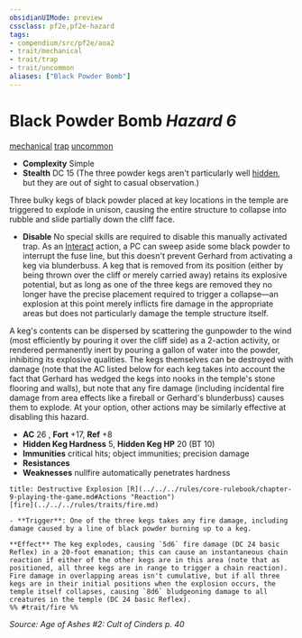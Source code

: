 ```yaml
---
obsidianUIMode: preview
cssclass: pf2e,pf2e-hazard
tags:
- compendium/src/pf2e/aoa2
- trait/mechanical
- trait/trap
- trait/uncommon
aliases: ["Black Powder Bomb"]
---
```

# Black Powder Bomb *Hazard 6*  
[mechanical](../../../Rules/traits/mechanical.md)  [trap](../../../Rules/traits/trap.md)  [uncommon](../../../Rules/traits/uncommon.md)  

- **Complexity** Simple
- **Stealth** DC 15 (The three powder kegs aren't particularly well [hidden](../../../Rules/conditions.md#Hidden), but they are out of sight to casual observation.)  

Three bulky kegs of black powder placed at key locations in the temple are triggered to explode in unison, causing the entire structure to collapse into rubble and slide partially down the cliff face.

- **Disable** No special skills are required to disable this manually activated trap. As an [Interact](../../../Rules/actions/interact.md) action, a PC can sweep aside some black powder to interrupt the fuse line, but this doesn't prevent Gerhard from activating a keg via blunderbuss. A keg that is removed from its position (either by being thrown over the cliff or merely carried away) retains its explosive potential, but as long as one of the three kegs are removed they no longer have the precise placement required to trigger a collapse—an explosion at this point merely inflicts fire damage in the appropriate areas but does not particularly damage the temple structure itself.

A keg's contents can be dispersed by scattering the gunpowder to the wind (most efficiently by pouring it over the cliff side) as a 2-action activity, or rendered permanently inert by pouring a gallon of water into the powder, inhibiting its explosive qualities. The kegs themselves can be destroyed with damage (note that the AC listed below for each keg takes into account the fact that Gerhard has wedged the kegs into nooks in the temple's stone flooring and walls), but note that any fire damage (including incidental fire damage from area effects like a fireball or Gerhard's blunderbuss) causes them to explode. At your option, other actions may be similarly effective at disabling this hazard.  

- **AC** 26 , **Fort** +17, **Ref** +8
- **Hidden Keg Hardness** 5, **Hidden Keg HP** 20 (BT 10)
- **Immunities** critical hits; object immunities; precision damage
- **Resistances** 
- **Weaknesses** nullfire automatically penetrates hardness
     
```ad-embed-ability
title: Destructive Explosion [R](../../../rules/core-rulebook/chapter-9-playing-the-game.md#Actions "Reaction")
[fire](../../../rules/traits/fire.md)  

- **Trigger**: One of the three kegs takes any fire damage, including damage caused by a line of black powder burning up to a keg.

**Effect** The keg explodes, causing `5d6` fire damage (DC 24 basic Reflex) in a 20-foot emanation; this can cause an instantaneous chain reaction if either of the other kegs are in this area (note that as positioned, all three kegs are in range to trigger a chain reaction). Fire damage in overlapping areas isn't cumulative, but if all three kegs are in their initial positions when the explosion occurs, the temple itself collapses, causing `8d6` bludgeoning damage to all creatures in the temple (DC 24 basic Reflex).  
%% #trait/fire %%
```

*Source: Age of Ashes #2: Cult of Cinders p. 40*
